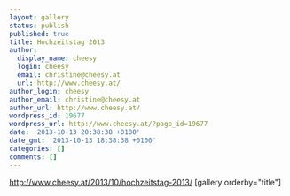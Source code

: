 ```yaml
---
layout: gallery
status: publish
published: true
title: Hochzeitstag 2013
author:
  display_name: cheesy
  login: cheesy
  email: christine@cheesy.at
  url: http://www.cheesy.at/
author_login: cheesy
author_email: christine@cheesy.at
author_url: http://www.cheesy.at/
wordpress_id: 19677
wordpress_url: http://www.cheesy.at/?page_id=19677
date: '2013-10-13 20:38:38 +0100'
date_gmt: '2013-10-13 18:38:38 +0100'
categories: []
comments: []
---
```

http://www.cheesy.at/2013/10/hochzeitstag-2013/
[gallery orderby="title"]
